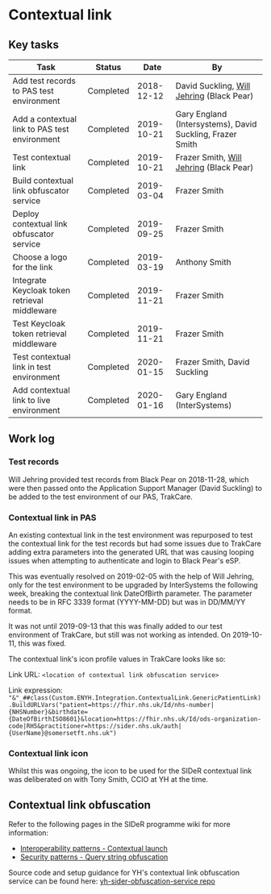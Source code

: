 # Contextual link

## Key tasks

| Task                                          | Status    | Date       | By                                                                       |
| --------------------------------------------- | --------- | ---------- | ------------------------------------------------------------------------ |
| Add test records to PAS test environment      | Completed | 2018-12-12 | David Suckling, [Will Jehring](https://github.com/wjehring) (Black Pear) |
| Add a contextual link to PAS test environment | Completed | 2019-10-21 | Gary England (Intersystems), David Suckling, Frazer Smith                |
| Test contextual link                          | Completed | 2019-10-21 | Frazer Smith, [Will Jehring](https://github.com/wjehring) (Black Pear)   |
| Build contextual link obfuscator service      | Completed | 2019-03-04 | Frazer Smith                                                             |
| Deploy contextual link obfuscator service     | Completed | 2019-09-25 | Frazer Smith                                                             |
| Choose a logo for the link                    | Completed | 2019-03-19 | Anthony Smith                                                            |
| Integrate Keycloak token retrieval middleware | Completed | 2019-11-21 | Frazer Smith                                                             |
| Test Keycloak token retrieval middleware      | Completed | 2019-11-21 | Frazer Smith                                                             |
| Test contextual link in test environment      | Completed | 2020-01-15 | Frazer Smith, David Suckling                                             |
| Add contextual link to live environment       | Completed | 2020-01-16 | Gary England (InterSystems)                                              |

## Work log

### Test records

Will Jehring provided test records from Black Pear on 2018-11-28, which were then passed onto the Application Support Manager (David Suckling) to be added to the test environment of our PAS, TrakCare.

### Contextual link in PAS

An existing contextual link in the test environment was repurposed to test the contextual link for the test records but had some issues due to TrakCare adding extra parameters into the generated URL that was causing looping issues when attempting to authenticate and login to Black Pear's eSP.

This was eventually resolved on 2019-02-05 with the help of Will Jehring, only for the test environment to be upgraded by InterSystems the following week, breaking the contextual link DateOfBirth parameter. The parameter needs to be in RFC 3339 format (YYYY-MM-DD) but was in DD/MM/YY format.

It was not until 2019-09-13 that this was finally added to our test environment of TrakCare, but still was not working as intended.
On 2019-10-11, this was fixed.

The contextual link's icon profile values in TrakCare looks like so:

Link URL: `<location of contextual link obfuscation service>`

Link expression: `"&"_##class(Custom.ENYH.Integration.ContextualLink.GenericPatientLink).BuildURLVars("patient=https://fhir.nhs.uk/Id/nhs-number|{NHSNumber}&birthdate={DateOfBirthISO8601}&location=https://fhir.nhs.uk/Id/ods-organization-code|RH5&practitioner=https://sider.nhs.uk/auth|{UserName}@somersetft.nhs.uk")`

### Contextual link icon

Whilst this was ongoing, the icon to be used for the SIDeR contextual link was deliberated on with Tony Smith, CCIO at YH at the time.

## Contextual link obfuscation

Refer to the following pages in the SIDeR programme wiki for more information:

-   [Interoperability patterns - Contextual launch](https://github.com/Somerset-SIDeR-Programme/SIDeR-interop-patterns/wiki/contextual-launch)
-   [Security patterns - Query string obfuscation](https://github.com/Somerset-SIDeR-Programme/SIDeR-interop-patterns/wiki/query-string-obfuscation)

Source code and setup guidance for YH's contextual link obfuscation service can be found here: [yh-sider-obfuscation-service repo](https://github.com/Fdawgs/yh-sider-obfuscation-service)
